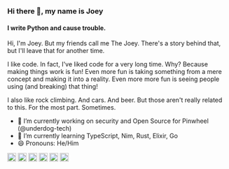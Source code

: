 ### Hi there 👋, my name is Joey
#### I write Python and cause trouble.
Hi, I'm Joey. But my friends call me The Joey. There's a story behind that, but I'll leave that for another time.

I like code. In fact, I've liked code for a very long time. Why? Because making things work is fun! Even more fun is taking something from a mere concept and making it into a reality. Even more more fun is seeing people using (and breaking) that thing!

I also like rock climbing. And cars. And beer. But those aren't really related to this. For the most part. Sometimes.

- 🔭 I’m currently working on security and Open Source for Pinwheel (@underdog-tech)
- 🌱 I’m currently learning TypeScript, Nim, Rust, Elixir, Go 
- 😄 Pronouns: He/Him 


[<img src='https://cdn.jsdelivr.net/npm/simple-icons@3.0.1/icons/github.svg' alt='github' height='20'>](https://github.com/tarkatronic)
[<img src='https://cdn.jsdelivr.net/npm/simple-icons@3.0.1/icons/linkedin.svg' alt='linkedin' height='20'>](https://www.linkedin.com/in/joewilhelm/)
[<img src='https://cdn.jsdelivr.net/npm/simple-icons@3.0.1/icons/facebook.svg' alt='facebook' height='20'>](https://www.facebook.com/TheJoeyW)
[<img src='https://cdn.jsdelivr.net/npm/simple-icons@3.0.1/icons/instagram.svg' alt='instagram' height='20'>](https://www.instagram.com/thejoeyaz/)
[<img src='https://cdn.jsdelivr.net/npm/simple-icons@3.0.1/icons/twitter.svg' alt='twitter' height='20'>](https://twitter.com/mrbeersnob)
[<img src='https://cdn.jsdelivr.net/npm/simple-icons@3.0.1/icons/stackoverflow.svg' alt='stackoverflow' height='20'>](https://stackoverflow.com/users/1971587)  
